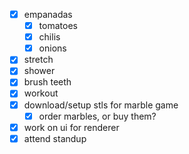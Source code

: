 
- [x] empanadas
	- [x] tomatoes
	- [x] chilis
	- [x] onions
- [x] stretch
- [x] shower
- [x] brush teeth
- [x] workout
- [x] download/setup stls for marble game
	- [x] order marbles, or buy them?
- [x] work on ui for renderer
- [x] attend standup